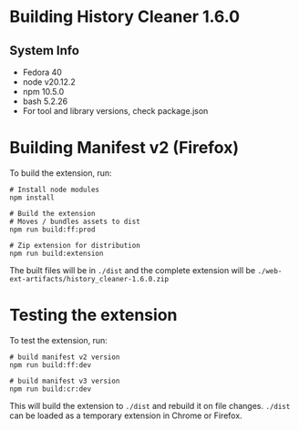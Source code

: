 # Building History Cleaner 1.6.0

## System Info
 * Fedora 40
 * node v20.12.2
 * npm 10.5.0
 * bash 5.2.26
 * For tool and library versions, check package.json

# Building Manifest v2 (Firefox)

To build the extension, run:

```shell
# Install node modules
npm install

# Build the extension
# Moves / bundles assets to dist
npm run build:ff:prod

# Zip extension for distribution
npm run build:extension
```

The built files will be in `./dist` and the complete extension will be `./web-ext-artifacts/history_cleaner-1.6.0.zip`

# Testing the extension

To test the extension, run:

```shell
# build manifest v2 version
npm run build:ff:dev

# build manifest v3 version
npm run build:cr:dev
```

This will build the extension to `./dist` and rebuild it on file changes. `./dist` can be loaded as a temporary extension in Chrome or Firefox.
